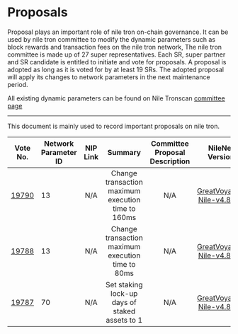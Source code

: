 # Proposals

Proposal plays an important role of nile tron on-chain governance. It can be used by nile tron committee to modify the dynamic parameters such as block rewards and transaction fees on the nile tron network, The nile tron committee is made up of 27 super representatives. Each SR, super partner and SR candidate is entitled to initiate and vote for proposals. A proposal is adopted as long as it is voted for by at least 19 SRs. The adopted proposal will apply its changes to network parameters in the next maintenance period.

All existing dynamic parameters can be found on Nile Tronscan [committee page](https://nile.tronscan.org/#/sr/committee)

****

This document is mainly used to record important proposals on nile tron.

| Vote No.                                            | Network Parameter ID |                                                                                                                                        NIP Link                                                                                                                                        |                      Summary                       |                 Committee Proposal Description                  |                                                    NileNet Version                                                    | Status | Effective time
|-----------------------------------------------------|----------------------|:--------------------------------------------------------------------------------------------------------------------------------------------------------------------------------------------------------------------------------------------------------------------------------------:|:--------------------------------------------------:|:---------------------------------------------------------------:|:---------------------------------------------------------------------------------------------------------------------:| :----: | :----: | 
| [19790](https://nile.tronscan.org/#/proposal/19790) | 13                   |             N/A             | Change transaction maximum execution time to 160ms |                               N/A                               | [GreatVoyage-Nile-v4.8.0.2](https://github.com/tron-nile-testnet/nile-testnet/releases/tag/GreatVoyage-Nile-v4.8.0.2) |EFFECTIVE|2025-04-22
| [19788](https://nile.tronscan.org/#/proposal/19788) | 13                   |             N/A             | Change transaction maximum execution time to 80ms  |                               N/A                               | [GreatVoyage-Nile-v4.8.0.2](https://github.com/tron-nile-testnet/nile-testnet/releases/tag/GreatVoyage-Nile-v4.8.0.2) |EFFECTIVE|2025-04-11
| [19787](https://nile.tronscan.org/#/proposal/19787) | 70                   |             N/A             |   Set staking lock-up days of staked assets to 1   |                               N/A                               | [GreatVoyage-Nile-v4.8.0.2](https://github.com/tron-nile-testnet/nile-testnet/releases/tag/GreatVoyage-Nile-v4.8.0.2) |EFFECTIVE|2024-04-09


